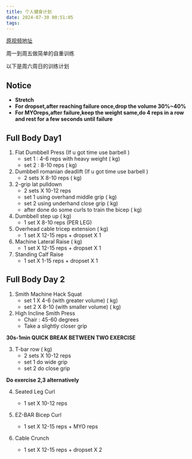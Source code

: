```yaml
---
title: 个人健身计划
date: 2024-07-30 00:51:05
tags:
---
```


[原视频地址](https://www.youtube.com/watch?v=eMjyvIQbn9M&ab_channel=JeffNippard)

周一到周五做简单的自重训练

以下是周六周日的训练计划

## Notice

- **Stretch**
- **For dropset,after reaching failure once,drop the volume 30%~40%**
- **For MYOreps,after failure,keep the weight same,do 4 reps in a row and rest for a few seconds until failure**

## Full Body Day1

1. Flat Dumbbell Press (If u got time use barbell )
   - set 1 : 4-6 reps with heavy weight (   kg)
   - set 2 : 8-10 reps (   kg)
2. Dumbbell romanian deadlift (If u got time use barbell )
   - 2 sets X 8-10 reps (   kg)
3. 2-grip lat pulldown
   - 2 sets X 10-12 reps
   - set 1 using overhand middle grip (  kg)
   - set 2 using underhand close grip (  kg)
   - after done do some curls to train the bicep (  kg)
4. Dumbbell step up (   kg)
   - 1 set X 8-10 reps (PER LEG)
5. Overhead cable tricep extension (   kg)
   - 1 set X 12-15 reps + dropset X 1
6. Machine Lateral Raise (   kg)
   - 1 set X 12-15 reps + dropset X 1
7. Standing Calf Raise
   - 1 set X 1-15 reps + dropset X 1

## Full Body Day 2

1. Smith Machine Hack Squat
   - set 1 X 4-6 (with greater volume) (   kg)
   - set 2 X 8-10 (with smaller volume) (   kg)
2. High Incline Smith Press
   - Chair : 45-60 degrees
   - Take a slightly closer grip

**30s-1min QUICK BREAK BETWEEN TWO EXERCISE**

3. T-bar row (   kg)
   - 2 sets X 10-12 reps
   - set 1 do wide grip
   - set 2 do close grip

**Do exercise 2,3 alternatively**

4. Seated Leg Curl
   - 1 set X 10-12 reps

5. EZ-BAR Bicep Curl
   - 1 set X 12-15 reps + MYO reps

6. Cable Crunch
   - 1 set X 12-15 reps + dropset X 2